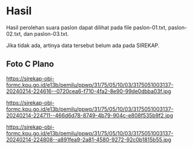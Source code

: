 # Hasil

Hasil perolehan suara paslon dapat dilihat pada file paslon-01.txt, paslon-02.txt, dan paslon-03.txt.

Jika tidak ada, artinya data tersebut belum ada pada SIREKAP.

## Foto C Plano

https://sirekap-obj-formc.kpu.go.id/e13b/pemilu/ppwp/31/75/05/10/03/3175051003137-20240214-224616--0720cea6-f710-4fa2-8e90-99de0dbba03f.jpg

https://sirekap-obj-formc.kpu.go.id/e13b/pemilu/ppwp/31/75/05/10/03/3175051003137-20240214-224711--466d6d78-8749-4b79-904c-e808f535b9f2.jpg

https://sirekap-obj-formc.kpu.go.id/e13b/pemilu/ppwp/31/75/05/10/03/3175051003137-20240214-224808--a891fea9-2a81-4580-9272-92c0b1815b55.jpg
